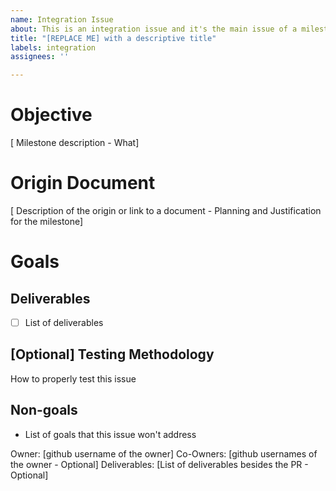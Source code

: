 ```yaml
---
name: Integration Issue
about: This is an integration issue and it's the main issue of a milestone
title: "[REPLACE ME] with a descriptive title"
labels: integration
assignees: ''

---
```


# Objective
[ Milestone description - What]

# Origin Document
[ Description of the origin or link to a document - Planning and Justification for the milestone]

# Goals
## Deliverables
- [ ] List of deliverables

## [Optional] Testing Methodology
How to properly test this issue

## Non-goals
- List of goals that this issue won't address

Owner: [github username of the owner]
Co-Owners: [github usernames of the owner - Optional]
Deliverables: [List of deliverables besides the PR - Optional]
